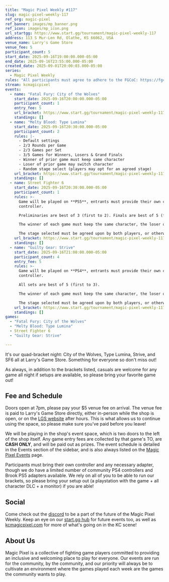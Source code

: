 ```yaml
---
title: "Magic Pixel Weekly #117"
slug: magic-pixel-weekly-117
ref_org: magic-pixel
ref_banner: images/mp_banner.png
ref_icon: images/mp_icon.png
url_startgg: https://www.start.gg/tournament/magic-pixel-weekly-117
address: 113 S Mur-Len Rd, Olathe, KS 66062, USA
venue_name: Larry's Game Store
venue_fee: 5
participant_count: 5
start_date: 2025-09-16T19:00:00.000-05:00
end_date: 2025-09-16T23:55:00.000-05:00
created_date: 2025-09-01T20:00:03.000-05:00
series:
  - Magic Pixel Weekly
rules: "All participants must agree to adhere to the FGCoC: https://fgcoc.com/"
stream: kcmagicpixel
events:
  - name: "Fatal Fury: City of the Wolves"
    start_date: 2025-09-16T20:00:00.000-05:00
    participant_count: 1
    entry_fee: 5
    url_bracket: https://www.start.gg/tournament/magic-pixel-weekly-117/events/fatal-fury-city-of-the-wolves/brackets/2064674/3020277
    standings: []
  - name: "Melty Blood: Type Lumina"
    start_date: 2025-09-16T20:30:00.000-05:00
    participant_count: 2
    rules: |-
      - Default settings
      - 2/3 Rounds per Game
      - 2/3 Games per Set
      - 3/5 Games for Winners, Losers & Grand Finals
      - Winner of prior game must keep same character
      - Loser of prior game may switch character
      - Random stage select (players may opt for an agreed stage)
    url_bracket: https://www.start.gg/tournament/magic-pixel-weekly-117/events/melty-blood-type-lumina/brackets/2064668/3020271
    standings: []
  - name: Street Fighter 6
    start_date: 2025-09-16T20:30:00.000-05:00
    participant_count: 1
    rules: >-
      Game will be played on **PS5**, entrants must provide their own compatible
      controller.  

      Preliminaries are best of 3 (first to 2). Finals are best of 5 (first to 3).  

      The winner of each game must keep the same character, the loser of that game may switch characters.  

      The stage selected must be agreed upon by both players, or otherwise selected at random.
    url_bracket: https://www.start.gg/tournament/magic-pixel-weekly-117/events/street-fighter-6/brackets/2064667/3020270
    standings: []
  - name: "Guilty Gear: Strive"
    start_date: 2025-09-16T21:00:00.000-05:00
    participant_count: 4
    entry_fee: 5
    rules: >-
      Game will be played on **PS4**, entrants must provide their own compatible
      controller.  

      All sets are best of 5 (first to 3).  

      The winner of each game must keep the same character, the loser of that game may switch characters.  

      The stage selected must be agreed upon by both players, or otherwise selected at random.
    url_bracket: https://www.start.gg/tournament/magic-pixel-weekly-117/events/guilty-gear-strive/brackets/2064666/3020269
    standings: []
games:
  - "Fatal Fury: City of the Wolves"
  - "Melty Blood: Type Lumina"
  - Street Fighter 6
  - "Guilty Gear: Strive"

---
```


It's our quad-bracket night: City of the Wolves, Type Lumina, Strive, and SF6 all at Larry's Game Store. Something for everyone so don't miss out!

As always, in addition to the brackets listed, casuals are welcome for any game all night if setups are available, so please bring your favorite game out! 

## Fee and Schedule

Doors open at 7pm, please pay your $5 venue fee on arrival. The venue fee is paid to Larry's Game Store directly, either in-person while the shop is open, or on the [LGS website](https://www.larrysgamestore.com/products/kc-magic-pixel-5) after hours. This is what allows us to continue using the space, so please make sure you've paid before you leave!

We will be playing in the shop's event space, which is two doors to the left of the shop itself. Any game entry fees are collected by that game's TO, are **CASH ONLY**, and will be paid out as prizes. The event schedule is detailed in the Events section of the sidebar, and is also always listed on the [Magic Pixel Events](https://kcmagicpixel.com/events/) page.

Participants must bring their own controller and any necessary adapter, though we do have a limited number of community PS4 controllers and Brook PS5 adapters available. We rely on all of you to be able to run our brackets, so please bring your setup out (a playstation with the game + all character DLC + a monitor) if you are able!  

## Social

Come check out the [discord](https://discord.gg/jkmn6CVrrQ) to be a part of the future of the Magic Pixel Weekly. Keep an eye on our [start.gg hub](https://www.start.gg/hub/magic-pixel) for future events too, as well as [kcmagicpixel.com](https://kcmagicpixel.com) for more of what's going on in the KC scene!

## About Us

Magic Pixel is a collective of fighting game players committed to providing an inclusive and welcoming place to play for everyone. Our events are run for the community, by the community, and our priority will always be to cultivate an environment where the games played each week are the games the community wants to play.
  